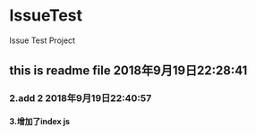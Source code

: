 # IssueTest
Issue Test Project


## this is  readme file 2018年9月19日22:28:41


### 2.add 2 2018年9月19日22:40:57


#### 3.增加了index js
